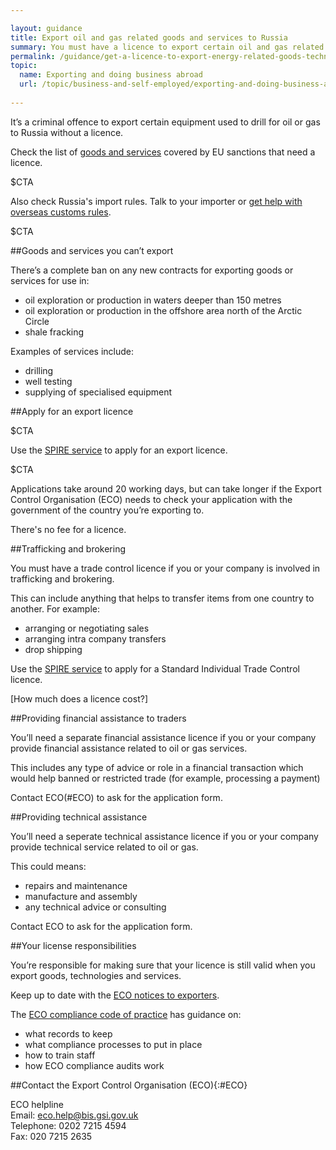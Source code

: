 ```yaml
---

layout: guidance
title: Export oil and gas related goods and services to Russia
summary: You must have a licence to export certain oil and gas related goods and services to Russia.
permalink: /guidance/get-a-licence-to-export-energy-related-goods-technology-and-services.html
topic:
  name: Exporting and doing business abroad
  url: /topic/business-and-self-employed/exporting-and-doing-business-abroad.html
  
---
```


It’s a criminal offence to export certain equipment used to drill for oil or gas to Russia without a licence.

Check the list of [goods and services](http://eur-lex.europa.eu/legal-content/EN/TXT/?uri=OJ%3AJOL_2014_229_R_0001#d1e32-9-1) covered by EU sanctions that need a licence.

$CTA

Also check Russia's import rules. Talk to your importer or [get help with overseas customs rules](/answer/choosing-export-market-ukti.html).

$CTA

##Goods and services you can’t export

There’s a complete ban on any new contracts for exporting goods or services for use in:

- oil exploration or production in waters deeper than 150 metres
- oil exploration or production in the offshore area north of the Arctic Circle
- shale fracking

Examples of services include:

* drilling
* well testing
* supplying of specialised equipment

##Apply for an export licence

$CTA

Use the [SPIRE service](https://www.spire.bis.gov.uk/eng/fox/espire/LOGIN/login) to apply for an export licence.

$CTA 

Applications take around 20 working days, but can take longer if the Export Control Organisation (ECO) needs to check your application with the government of the country you’re exporting to.

There's no fee for a licence.

##Trafficking and brokering

You must have a trade control licence if you or your company is involved in trafficking and brokering.

This can include anything that helps to transfer items from one country to another. For example:

- arranging or negotiating sales
- arranging intra company transfers
- drop shipping

Use the [SPIRE service](https://www.spire.bis.gov.uk/eng/fox/espire/LOGIN/login) to apply for a Standard Individual Trade Control licence.

[How much does a licence cost?]

##Providing financial assistance to traders

You’ll need a separate financial assistance licence if you or your company provide financial assistance related to oil or gas services.

This includes any type of advice or role in a financial transaction which would help banned or restricted trade (for example, processing a payment)

Contact ECO(#ECO) to ask for the application form.

##Providing technical assistance

You’ll need a seperate technical assistance licence if you or your company provide technical service related to oil or gas. 

This could means:

* repairs and maintenance
* manufacture and assembly
* any technical advice or consulting

Contact ECO to ask for the application form.

##Your license responsibilities

You’re responsible for making sure that your licence is still valid when you export goods, technologies and services.

Keep up to date with the [ECO notices to exporters](http://blogs.bis.gov.uk/exportcontrol/).

The [ECO compliance code of practice](https://govuk-import-export.herokuapp.com/government/publications/compliance-code-of-practice) has guidance on:

- what records to keep
- what compliance processes to put in place
- how to train staff
- how ECO compliance audits work

##Contact the Export Control Organisation (ECO){:#ECO}

ECO helpline <br>
Email: <eco.help@bis.gsi.gov.uk> <br>
Telephone: 0202 7215 4594 <br>
Fax: 020 7215 2635 <br>



